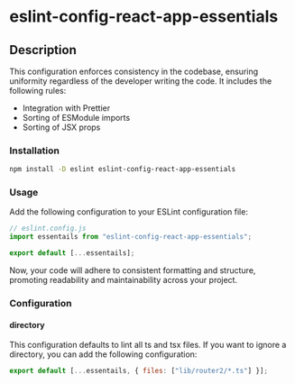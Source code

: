 # eslint-config-react-app-essentials

## Description

This configuration enforces consistency in the codebase, ensuring uniformity regardless of the developer writing the code. It includes the following rules:

- Integration with Prettier
- Sorting of ESModule imports
- Sorting of JSX props

### Installation

```sh
npm install -D eslint eslint-config-react-app-essentials
```

### Usage

Add the following configuration to your ESLint configuration file:

```js
// eslint.config.js
import essentails from "eslint-config-react-app-essentials";

export default [...essentails];
```

Now, your code will adhere to consistent formatting and structure, promoting readability and maintainability across your project.

### Configuration

#### directory

This configuration defaults to lint all ts and tsx files. If you want to ignore a directory, you can add the following configuration:

```js
export default [...essentails, { files: ["lib/router2/*.ts"] }];
```
